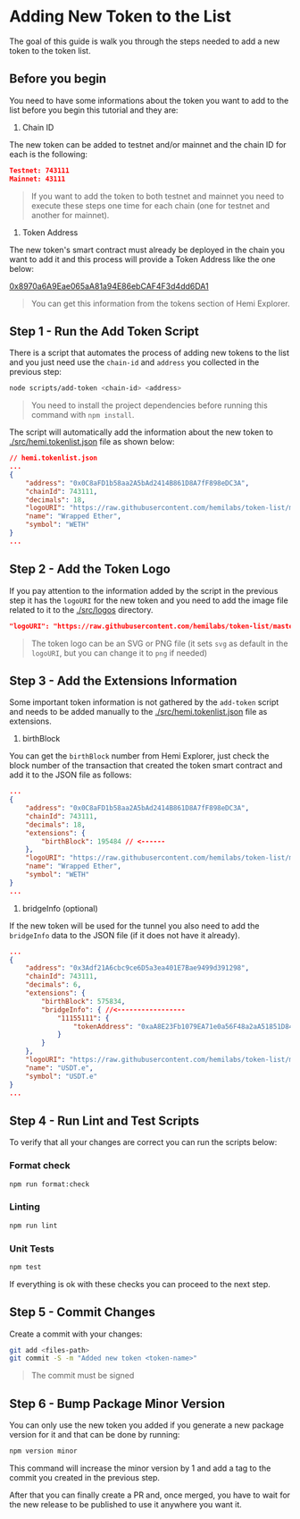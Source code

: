# Adding New Token to the List

The goal of this guide is walk you through the steps needed to add a new token to the token list.

## Before you begin

You need to have some informations about the token you want to add to the list before you begin this tutorial and they are:

1. Chain ID

The new token can be added to testnet and/or mainnet and the chain ID for each is the following:

```json
Testnet: 743111
Mainnet: 43111
```

> If you want to add the token to both testnet and mainnet you need to execute these steps one time for each chain (one for testnet and another for mainnet).

1. Token Address

The new token's smart contract must already be deployed in the chain you want to add it and this process will provide a Token Address like the one below:

[0x8970a6A9Eae065aA81a94E86ebCAF4F3d4dd6DA1](https://explorer.hemi.xyz/address/0x8970a6A9Eae065aA81a94E86ebCAF4F3d4dd6DA1)

> You can get this information from the tokens section of Hemi Explorer.

## Step 1 - Run the Add Token Script

There is a script that automates the process of adding new tokens to the list and you just need use the `chain-id` and `address` you collected in the previous step:

```sh
node scripts/add-token <chain-id> <address>
```

> You need to install the project dependencies before running this command with `npm install`.

The script will automatically add the information about the new token to [./src/hemi.tokenlist.json](../src/hemi.tokenlist.json) file as shown below:

```json
// hemi.tokenlist.json
...
{
    "address": "0x0C8aFD1b58aa2A5bAd2414B861D8A7fF898eDC3A",
    "chainId": 743111,
    "decimals": 18,
    "logoURI": "https://raw.githubusercontent.com/hemilabs/token-list/master/src/logos/weth.svg",
    "name": "Wrapped Ether",
    "symbol": "WETH"
}
...
```

## Step 2 - Add the Token Logo

If you pay attention to the information added by the script in the previous step it has the `logoURI` for the new token and you need to add the image file related to it to the [./src/logos](../src/logos) directory.

```json
"logoURI": "https://raw.githubusercontent.com/hemilabs/token-list/master/src/logos/weth.svg",
```

> The token logo can be an SVG or PNG file (it sets `svg` as default in the `logoURI`, but you can change it to `png` if needed)

## Step 3 - Add the Extensions Information

Some important token information is not gathered by the `add-token` script and needs to be added manually to the [./src/hemi.tokenlist.json](../src/hemi.tokenlist.json) file as extensions.

1. birthBlock

You can get the `birthBlock` number from Hemi Explorer, just check the block number of the transaction that created the token smart contract and add it to the JSON file as follows:

```json
...
{
    "address": "0x0C8aFD1b58aa2A5bAd2414B861D8A7fF898eDC3A",
    "chainId": 743111,
    "decimals": 18,
    "extensions": {
        "birthBlock": 195484 // <------
    },
    "logoURI": "https://raw.githubusercontent.com/hemilabs/token-list/master/src/logos/weth.svg",
    "name": "Wrapped Ether",
    "symbol": "WETH"
}
...
```

1. bridgeInfo (optional)

If the new token will be used for the tunnel you also need to add the `bridgeInfo` data to the JSON file (if it does not have it already).

```json
...
{
    "address": "0x3Adf21A6cbc9ce6D5a3ea401E7Bae9499d391298",
    "chainId": 743111,
    "decimals": 6,
    "extensions": {
        "birthBlock": 575834,
        "bridgeInfo": { //<-----------------
            "11155111": {
                "tokenAddress": "0xaA8E23Fb1079EA71e0a56F48a2aA51851D8433D0"
            }
        }
    },
    "logoURI": "https://raw.githubusercontent.com/hemilabs/token-list/master/src/logos/usdt.svg",
    "name": "USDT.e",
    "symbol": "USDT.e"
}
...
```

## Step 4 - Run Lint and Test Scripts

To verify that all your changes are correct you can run the scripts below:

### Format check

```sh
npm run format:check
```

### Linting

```sh
npm run lint
```

### Unit Tests

```sh
npm test
```

If everything is ok with these checks you can proceed to the next step.

## Step 5 - Commit Changes

Create a commit with your changes:

```sh
git add <files-path>
git commit -S -m "Added new token <token-name>"
```

> The commit must be signed

## Step 6 - Bump Package Minor Version

You can only use the new token you added if you generate a new package version for it and that can be done by running:

```sh
npm version minor
```

This command will increase the minor version by 1 and add a tag to the commit you created in the previous step.

After that you can finally create a PR and, once merged, you have to wait for the new release to be published to use it anywhere you want it.
